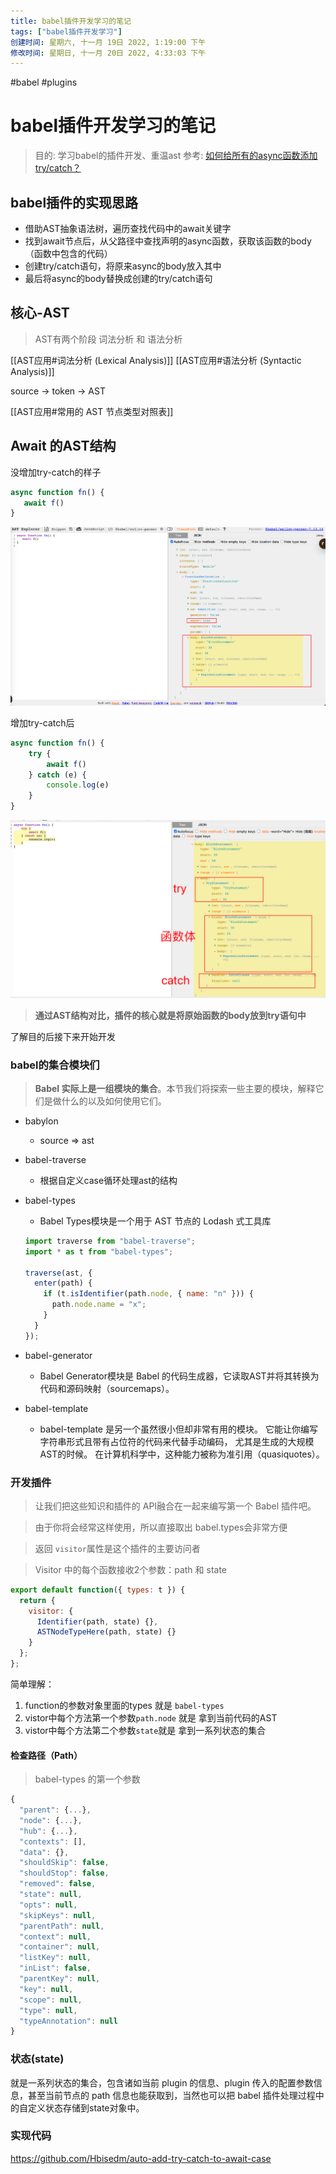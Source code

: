 ```yaml
---
title: babel插件开发学习的笔记
tags: ["babel插件开发学习"]
创建时间: 星期六, 十一月 19日 2022, 1:19:00 下午
修改时间: 星期日, 十一月 20日 2022, 4:33:03 下午
---
```

#babel #plugins

# babel插件开发学习的笔记

> 目的: 学习babel的插件开发、重温ast
> 参考: [如何给所有的async函数添加try/catch？](https://juejin.cn/post/7155434131831128094)

## babel插件的实现思路

- 借助AST抽象语法树，遍历查找代码中的await关键字
- 找到await节点后，从父路径中查找声明的async函数，获取该函数的body（函数中包含的代码）
- 创建try/catch语句，将原来async的body放入其中
- 最后将async的body替换成创建的try/catch语句


## 核心-AST

> AST有两个阶段 词法分析 和 语法分析

[[AST应用#词法分析 (Lexical Analysis)]]
[[AST应用#语法分析 (Syntactic Analysis)]]

source -> token -> AST

[[AST应用#常用的 AST 节点类型对照表]]

## Await 的AST结构

没增加try-catch的样子

```js
async function fn() {
   await f()
}
```

![](https://raw.githubusercontent.com/Hbisedm/my-blob-picGo/main/img/202211191408853.png)

增加try-catch后

```js
async function fn() {
    try {
        await f()
    } catch (e) {
        console.log(e)
    }
}
```

![](https://raw.githubusercontent.com/Hbisedm/my-blob-picGo/main/img/202211191414858.png)

> **通过AST结构对比，插件的核心就是将原始函数的body放到try语句中**

了解目的后接下来开始开发

### babel的集合模块们

> **Babel 实际上是一组模块的集合**。本节我们将探索一些主要的模块，解释它们是做什么的以及如何使用它们。

- babylon
	- source => ast
- babel-traverse
	- 根据自定义case循环处理ast的结构
- babel-types
	- Babel Types模块是一个用于 AST 节点的 Lodash 式工具库

	```js
	import traverse from "babel-traverse";
	import * as t from "babel-types";
	
	traverse(ast, {
	  enter(path) {
	    if (t.isIdentifier(path.node, { name: "n" })) {
	      path.node.name = "x";
	    }
	  }
	});
	``` 

- babel-generator
	- Babel Generator模块是 Babel 的代码生成器，它读取AST并将其转换为代码和源码映射（sourcemaps）。
- babel-template
	- babel-template 是另一个虽然很小但却非常有用的模块。 它能让你编写字符串形式且带有占位符的代码来代替手动编码， 尤其是生成的大规模 AST的时候。 在计算机科学中，这种能力被称为准引用（quasiquotes）。

### 开发插件

> 让我们把这些知识和插件的 API融合在一起来编写第一个 Babel 插件吧。

> 由于你将会经常这样使用，所以直接取出 babel.types会非常方便

>  返回 `visitor`属性是这个插件的主要访问者

> Visitor 中的每个函数接收2个参数：path 和 state

```js
export default function({ types: t }) {
  return {
    visitor: {
      Identifier(path, state) {},
      ASTNodeTypeHere(path, state) {}
    }
  };
};
```

 简单理解：
 1. function的参数对象里面的types 就是 `babel-types`
 2. vistor中每个方法第一个参数`path.node` 就是 拿到当前代码的AST
 3. vistor中每个方法第二个参数`state`就是 拿到一系列状态的集合

#### 检查路径（Path）

> babel-types 的第一个参数

```js
{
  "parent": {...},
  "node": {...},
  "hub": {...},
  "contexts": [],
  "data": {},
  "shouldSkip": false,
  "shouldStop": false,
  "removed": false,
  "state": null,
  "opts": null,
  "skipKeys": null,
  "parentPath": null,
  "context": null,
  "container": null,
  "listKey": null,
  "inList": false,
  "parentKey": null,
  "key": null,
  "scope": null,
  "type": null,
  "typeAnnotation": null
}
```

### 状态(state)

就是一系列状态的集合，包含诸如当前 plugin 的信息、plugin 传入的配置参数信息，甚至当前节点的 path 信息也能获取到，当然也可以把 babel 插件处理过程中的自定义状态存储到state对象中。


### 实现代码

https://github.com/Hbisedm/auto-add-try-catch-to-await-case

